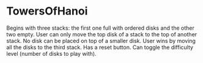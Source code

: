 # TowersOfHanoi

Begins with three stacks: the first one full with ordered disks and the other two empty. User can only move the top disk of a stack to the top of another stack. No disk can be placed on top of a smaller disk. User wins by moving all the disks to the third stack. Has a reset button. Can toggle the difficulty level (number of disks to play with). 
